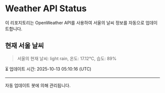 
# Weather API Status

이 리포지토리는 OpenWeather API를 사용하여 서울의 날씨 정보를 자동으로 업데이트합니다.

## 현재 서울 날씨
> 서울의 현재 날씨: light rain, 온도: 17.12°C, 습도: 89%

⏳ 업데이트 시간: 2025-10-13 05:10:16 (UTC)

---
자동 업데이트 봇에 의해 관리됩니다.
